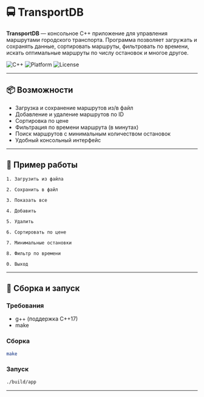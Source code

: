 # 🚍 TransportDB

**TransportDB** — консольное C++ приложение для управления маршрутами городского транспорта. Программа позволяет загружать и сохранять данные, сортировать маршруты, фильтровать по времени, искать оптимальные маршруты по числу остановок и многое другое.

![C++](https://img.shields.io/badge/language-C++17-blue.svg)
![Platform](https://img.shields.io/badge/platform-linux%20%7C%20macOS-lightgrey)
![License](https://img.shields.io/badge/license-MIT-green)

---

## 📦 Возможности

- Загрузка и сохранение маршрутов из/в файл
- Добавление и удаление маршрутов по ID
- Сортировка по цене
- Фильтрация по времени маршрута (в минутах)
- Поиск маршрутов с минимальным количеством остановок
- Удобный консольный интерфейс

---

## 🧾 Пример работы

```
1. Загрузить из файла

2. Сохранить в файл

3. Показать все

4. Добавить

5. Удалить

6. Сортировать по цене

7. Минимальные остановки

8. Фильтр по времени

0. Выход
```
---
## 🔧 Сборка и запуск

### Требования
- g++ (поддержка C++17)
- make

### Сборка

```bash
make
```
### Запуск
```bash
./build/app
```
---
